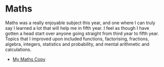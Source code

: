<html>
<h1>Maths</h1>
<body>
  <p>Maths was a really enjoyable subject this year, and one where I can truly say I learned a lot that will help me in fifth year. I feel as though I have gotten a head start over anyone going straight from third year to fifth year. Topics that I improved upon included functions, factorising, fractions, algebra, integers, statistics and probability, and mental arithmetic and calculations.</p>
  <ul><li><a href = "/pictures/Maths Copy.pdf" target = "_blank">My Maths Copy</a></li></ul>
</body>
</html>
